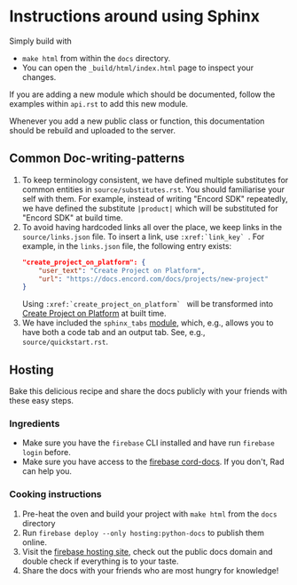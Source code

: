# Instructions around using Sphinx
Simply build with
* `make html` from within the `docs` directory.
* You can open the `_build/html/index.html` page to inspect your changes.

If you are adding a new module which should be documented, follow the examples within `api.rst` to add this new module.

Whenever you add a new public class or function, this documentation should be rebuild and uploaded to the server.

## Common Doc-writing-patterns
1. To keep terminology consistent, we have defined multiple substitutes for common 
    entities in `source/substitutes.rst`. You should familiarise your self with them.
    For example, instead of writing "Encord SDK" repeatedly, we have defined the
    substitute `|product|` which will be substituted for "Encord SDK" at build time.
2. To avoid having hardcoded links all over the place, we keep links in the 
    `source/links.json` file. To insert a link, use ``:xref:`link_key` ``. For example,
    in the `links.json` file, the following entry exists:
    ```json
    "create_project_on_platform": {
        "user_text": "Create Project on Platform",
        "url": "https://docs.encord.com/docs/projects/new-project"
    }
    ```
    Using ``:xref:`create_project_on_platform` `` will be transformed into 
    [Create Project on Platform](https://docs.encord.com/docs/projects/new-project) at
    built time. 
3. We have included the `sphinx_tabs` 
    [module](https://github.com/executablebooks/sphinx-tabs), which, e.g., allows you to 
    have both a code tab and an output tab. See, e.g., `source/quickstart.rst`.

## Hosting
Bake this delicious recipe and share the docs publicly with your friends with these easy steps.

### Ingredients
* Make sure you have the `firebase` CLI installed and have run `firebase login` before.
* Make sure you have access to the [firebase cord-docs](https://console.firebase.google.com/u/0/project/cord-docs/overview). If you don't, Rad can help you.

### Cooking instructions
1) Pre-heat the oven and build your project with `make html` from the `docs` directory
2) Run `firebase deploy --only hosting:python-docs` to publish them online.
3) Visit the [firebase hosting site](https://console.firebase.google.com/u/0/project/cord-docs/hosting/sites/python-docs), check out the public docs domain and double check if everything is to your taste.
4) Share the docs with your friends who are most hungry for knowledge! 
